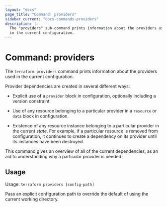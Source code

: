 ```yaml
---
layout: "docs"
page_title: "Command: providers"
sidebar_current: "docs-commands-providers"
description: |-
  The "providers" sub-command prints information about the providers used
  in the current configuration.
---
```


# Command: providers

The `terraform providers` command prints information about the providers
used in the current configuration.

Provider dependencies are created in several different ways:

* Explicit use of a `provider` block in configuration, optionally including
  a version constraint.

* Use of any resource belonging to a particular provider in a `resource` or
  `data` block in configuration.

* Existence of any resource instance belonging to a particular provider in
  the current _state_. For example, if a particular resource is removed
  from configuration, it continues to create a dependency on its provider
  until its instances have been destroyed.

This command gives an overview of all of the current dependencies, as an aid
to understanding why a particular provider is needed.

## Usage

Usage: `terraform providers [config-path]`

Pass an explicit configuration path to override the default of using the
current working directory.
